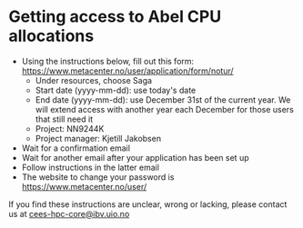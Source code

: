 # Getting access to Abel CPU allocations

* Using the instructions below, fill out this form: https://www.metacenter.no/user/application/form/notur/
  * Under resources, choose Saga
  * Start date (yyyy-mm-dd): use today's date
  * End date (yyyy-mm-dd): use December 31st of the current year. We will extend access with another year each December for those users that still need it
  * Project: NN9244K
  * Project manager: Kjetill Jakobsen
* Wait for a confirmation email
* Wait for another email after your application has been set up
* Follow instructions in the latter email
* The website to change your password is https://www.metacenter.no/user/

If you find these instructions are unclear, wrong or lacking, please contact us at cees-hpc-core@ibv.uio.no
